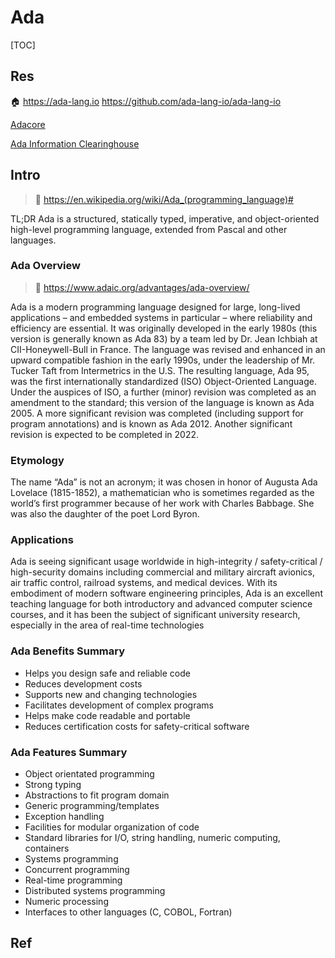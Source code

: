 # Ada

[TOC]



## Res
🏠 https://ada-lang.io
https://github.com/ada-lang-io/ada-lang-io

[Adacore](https://www.adaic.org)

[Ada Information Clearinghouse](https://www.adaic.org)


## Intro
> 🔗 https://en.wikipedia.org/wiki/Ada_(programming_language)#

TL;DR
Ada is a structured, statically typed, imperative, and object-oriented high-level programming language, extended from Pascal and other languages.

### Ada Overview
> 🔗 https://www.adaic.org/advantages/ada-overview/

Ada is a modern programming language designed for large, long-lived applications – and embedded systems in particular – where reliability and efficiency are essential. It was originally developed in the early 1980s (this version is generally known as Ada 83) by a team led by Dr. Jean Ichbiah at CII-Honeywell-Bull in France. The language was revised and enhanced in an upward compatible fashion in the early 1990s, under the leadership of Mr. Tucker Taft from Intermetrics in the U.S. The resulting language, Ada 95, was the first internationally standardized (ISO) Object-Oriented Language. Under the auspices of ISO, a further (minor) revision was completed as an amendment to the standard; this version of the language is known as Ada 2005. A more significant revision was completed (including support for program annotations) and is known as Ada 2012. Another significant revision is expected to be completed in 2022.

### Etymology
The name “Ada” is not an acronym; it was chosen in honor of Augusta Ada Lovelace (1815-1852), a mathematician who is sometimes regarded as the world’s first programmer because of her work with Charles Babbage. She was also the daughter of the poet Lord Byron.

### Applications
Ada is seeing significant usage worldwide in high-integrity / safety-critical / high-security domains including commercial and military aircraft avionics, air traffic control, railroad systems, and medical devices. With its embodiment of modern software engineering principles, Ada is an excellent teaching language for both introductory and advanced computer science courses, and it has been the subject of significant university research, especially in the area of real-time technologies

### Ada Benefits Summary
-   Helps you design safe and reliable code
-   Reduces development costs
-   Supports new and changing technologies
-   Facilitates development of complex programs
-   Helps make code readable and portable
-   Reduces certification costs for safety-critical software

### Ada Features Summary
-   Object orientated programming
-   Strong typing
-   Abstractions to fit program domain
-   Generic programming/templates
-   Exception handling
-   Facilities for modular organization of code
-   Standard libraries for I/O, string handling, numeric computing, containers
-   Systems programming
-   Concurrent programming
-   Real-time programming
-   Distributed systems programming
-   Numeric processing
-   Interfaces to other languages (C, COBOL, Fortran)




## Ref
